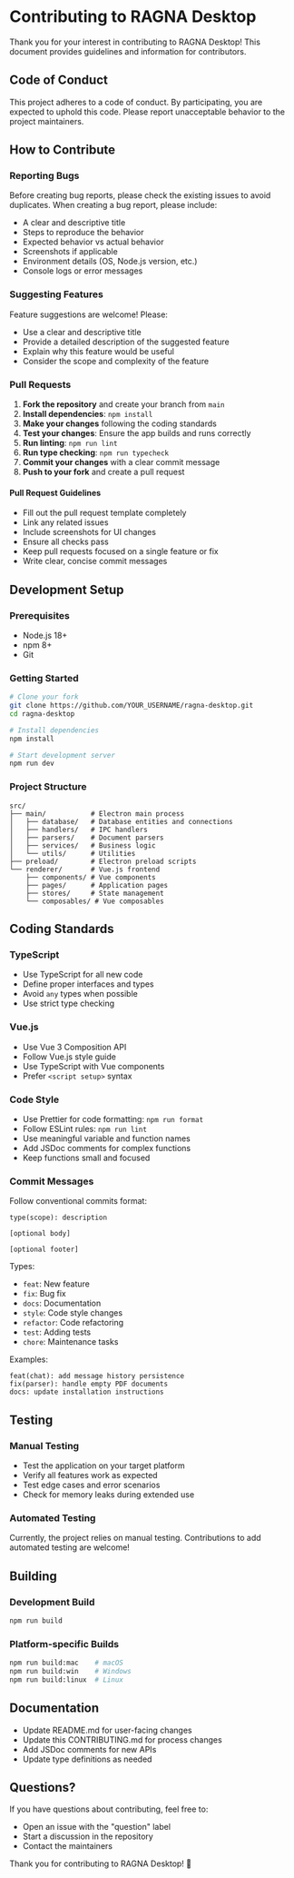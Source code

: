 # Contributing to RAGNA Desktop

Thank you for your interest in contributing to RAGNA Desktop! This document provides guidelines and information for contributors.

## Code of Conduct

This project adheres to a code of conduct. By participating, you are expected to uphold this code. Please report unacceptable behavior to the project maintainers.

## How to Contribute

### Reporting Bugs

Before creating bug reports, please check the existing issues to avoid duplicates. When creating a bug report, please include:

- A clear and descriptive title
- Steps to reproduce the behavior
- Expected behavior vs actual behavior
- Screenshots if applicable
- Environment details (OS, Node.js version, etc.)
- Console logs or error messages

### Suggesting Features

Feature suggestions are welcome! Please:

- Use a clear and descriptive title
- Provide a detailed description of the suggested feature
- Explain why this feature would be useful
- Consider the scope and complexity of the feature

### Pull Requests

1. **Fork the repository** and create your branch from `main`
2. **Install dependencies**: `npm install`
3. **Make your changes** following the coding standards
4. **Test your changes**: Ensure the app builds and runs correctly
5. **Run linting**: `npm run lint`
6. **Run type checking**: `npm run typecheck`
7. **Commit your changes** with a clear commit message
8. **Push to your fork** and create a pull request

#### Pull Request Guidelines

- Fill out the pull request template completely
- Link any related issues
- Include screenshots for UI changes
- Ensure all checks pass
- Keep pull requests focused on a single feature or fix
- Write clear, concise commit messages

## Development Setup

### Prerequisites

- Node.js 18+
- npm 8+
- Git

### Getting Started

```bash
# Clone your fork
git clone https://github.com/YOUR_USERNAME/ragna-desktop.git
cd ragna-desktop

# Install dependencies
npm install

# Start development server
npm run dev
```

### Project Structure

```
src/
├── main/           # Electron main process
│   ├── database/   # Database entities and connections
│   ├── handlers/   # IPC handlers
│   ├── parsers/    # Document parsers
│   ├── services/   # Business logic
│   └── utils/      # Utilities
├── preload/        # Electron preload scripts
└── renderer/       # Vue.js frontend
    ├── components/ # Vue components
    ├── pages/      # Application pages
    ├── stores/     # State management
    └── composables/ # Vue composables
```

## Coding Standards

### TypeScript

- Use TypeScript for all new code
- Define proper interfaces and types
- Avoid `any` types when possible
- Use strict type checking

### Vue.js

- Use Vue 3 Composition API
- Follow Vue.js style guide
- Use TypeScript with Vue components
- Prefer `<script setup>` syntax

### Code Style

- Use Prettier for code formatting: `npm run format`
- Follow ESLint rules: `npm run lint`
- Use meaningful variable and function names
- Add JSDoc comments for complex functions
- Keep functions small and focused

### Commit Messages

Follow conventional commits format:

```
type(scope): description

[optional body]

[optional footer]
```

Types:

- `feat`: New feature
- `fix`: Bug fix
- `docs`: Documentation
- `style`: Code style changes
- `refactor`: Code refactoring
- `test`: Adding tests
- `chore`: Maintenance tasks

Examples:

```
feat(chat): add message history persistence
fix(parser): handle empty PDF documents
docs: update installation instructions
```

## Testing

### Manual Testing

- Test the application on your target platform
- Verify all features work as expected
- Test edge cases and error scenarios
- Check for memory leaks during extended use

### Automated Testing

Currently, the project relies on manual testing. Contributions to add automated testing are welcome!

## Building

### Development Build

```bash
npm run build
```

### Platform-specific Builds

```bash
npm run build:mac    # macOS
npm run build:win    # Windows
npm run build:linux  # Linux
```

## Documentation

- Update README.md for user-facing changes
- Update this CONTRIBUTING.md for process changes
- Add JSDoc comments for new APIs
- Update type definitions as needed

## Questions?

If you have questions about contributing, feel free to:

- Open an issue with the "question" label
- Start a discussion in the repository
- Contact the maintainers

Thank you for contributing to RAGNA Desktop! 🚀
